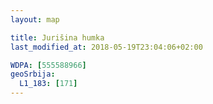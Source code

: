```yaml
---
layout: map

title: Jurišina humka
last_modified_at: 2018-05-19T23:04:06+02:00

WDPA: [555588966]
geoSrbija:
  L1_183: [171]
---
```

